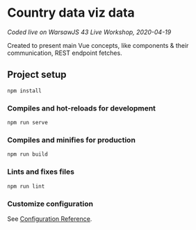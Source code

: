 # Country data viz data

_Coded live on WarsawJS 43 Live Workshop, 2020-04-19_

Created to present main Vue concepts, like components & their communication, REST endpoint fetches.

## Project setup

```
npm install
```

### Compiles and hot-reloads for development

```
npm run serve
```

### Compiles and minifies for production

```
npm run build
```

### Lints and fixes files

```
npm run lint
```

### Customize configuration

See [Configuration Reference](https://cli.vuejs.org/config/).
